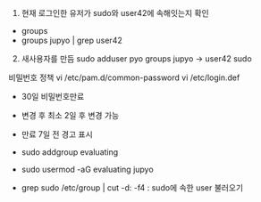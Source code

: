 1. 현재 로그인한 유저가 sudo와 user42에 속해잇는지 확인
- groups
- groups jupyo | grep user42

2. 새사용자를 만듬
sudo adduser pyo
groups jupyo -> user42 sudo 

비밀번호 정책 
vi /etc/pam.d/common-password
vi /etc/login.def

- 30일 비밀번호만료 
- 변경 후 최소 2일 후 변경 가능
- 만료 7일 전 경고 표시

- sudo addgroup evaluating 
- sudo usermod -aG evaluating jupyo
- grep sudo /etc/group | cut -d: -f4 : sudo에 속한 user 불러오기



